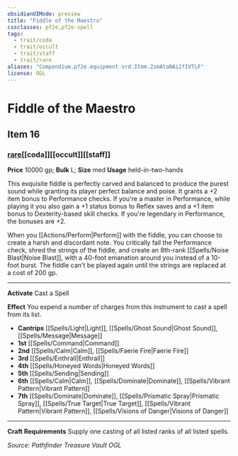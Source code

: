 ```yaml
---
obsidianUIMode: preview
title: "Fiddle of the Maestro"
cssclasses: pf2e,pf2e-spell
tags:
  - trait/coda
  - trait/occult
  - trait/staff
  - trait/rare
aliases: "Compendium.pf2e.equipment-srd.Item.2smAtaNAi2fIVTLF"
license: OGL
---
```

# Fiddle of the Maestro
## Item 16
### [rare](rare "Rare Rarity Trait")[[coda]][[occult]][[staff]]


**Price** 10000 gp; 
**Bulk** L; **Size** med
**Usage** held-in-two-hands

This exquisite fiddle is perfectly carved and balanced to produce the purest sound while granting its player perfect balance and poise. It grants a +2 item bonus to Performance checks. If you're a master in Performance, while playing it you also gain a +1 status bonus to Reflex saves and a +1 item bonus to Dexterity-based skill checks. If you're legendary in Performance, the bonuses are +2.

When you [[Actions/Perform|Perform]] with the fiddle, you can choose to create a harsh and discordant note. You critically fail the Performance check, shred the strings of the fiddle, and create an 8th-rank [[Spells/Noise Blast|Noise Blast]], with a 40-foot emanation around you instead of a 10-foot burst. The fiddle can't be played again until the strings are replaced at a cost of 200 gp.

* * *

**Activate** Cast a Spell

**Effect** You expend a number of charges from this instrument to cast a spell from its list.

*   **Cantrips** [[Spells/Light|Light]], [[Spells/Ghost Sound|Ghost Sound]], [[Spells/Message|Message]]
*   **1st** [[Spells/Command|Command]]
*   **2nd** [[Spells/Calm|Calm]], [[Spells/Faerie Fire|Faerie Fire]]
*   **3rd** [[Spells/Enthrall|Enthrall]]
*   **4th** [[Spells/Honeyed Words|Honeyed Words]]
*   **5th** [[Spells/Sending|Sending]]
*   **6th** [[Spells/Calm|Calm]], [[Spells/Dominate|Dominate]], [[Spells/Vibrant Pattern|Vibrant Pattern]]
*   **7th** [[Spells/Dominate|Dominate]], [[Spells/Prismatic Spray|Prismatic Spray]], [[Spells/True Target|True Target]], [[Spells/Vibrant Pattern|Vibrant Pattern]], [[Spells/Visions of Danger|Visions of Danger]]

* * *

**Craft Requirements** Supply one casting of all listed ranks of all listed spells.

*Source: Pathfinder Treasure Vault*
*OGL*